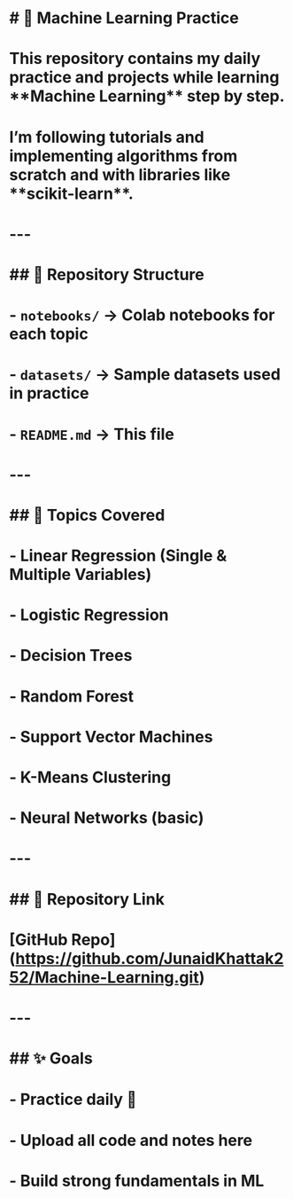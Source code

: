 # \# 🧠 Machine Learning Practice

# 

# This repository contains my daily practice and projects while learning \*\*Machine Learning\*\* step by step.  

# I’m following tutorials and implementing algorithms from scratch and with libraries like \*\*scikit-learn\*\*.

# 

# ---

# 

# \## 📂 Repository Structure

# \- `notebooks/` → Colab notebooks for each topic

# \- `datasets/` → Sample datasets used in practice

# \- `README.md` → This file

# 

# ---

# 

# \## 🚀 Topics Covered

# \- Linear Regression (Single \& Multiple Variables)

# \- Logistic Regression

# \- Decision Trees

# \- Random Forest

# \- Support Vector Machines

# \- K-Means Clustering

# \- Neural Networks (basic)

# 

# ---

# 

# \## 🔗 Repository Link

# \[GitHub Repo](https://github.com/JunaidKhattak252/Machine-Learning.git)

# 

# ---

# 

# \## ✨ Goals

# \- Practice daily 🚀  

# \- Upload all code and notes here  

# \- Build strong fundamentals in ML



